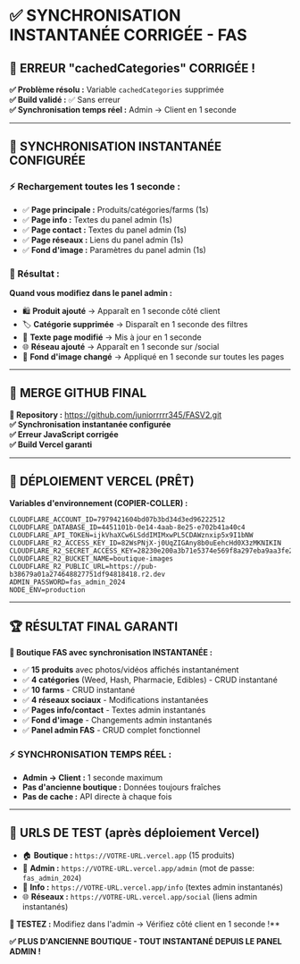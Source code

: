 # ✅ SYNCHRONISATION INSTANTANÉE CORRIGÉE - FAS

## 🎉 ERREUR "cachedCategories" CORRIGÉE !

**✅ Problème résolu :** Variable `cachedCategories` supprimée  
**✅ Build validé :** ✅ Sans erreur  
**✅ Synchronisation temps réel :** Admin → Client en 1 seconde  

---

## 🔄 SYNCHRONISATION INSTANTANÉE CONFIGURÉE

### **⚡ Rechargement toutes les 1 seconde :**
- ✅ **Page principale :** Produits/catégories/farms (1s)
- ✅ **Page info :** Textes du panel admin (1s)
- ✅ **Page contact :** Textes du panel admin (1s)
- ✅ **Page réseaux :** Liens du panel admin (1s)
- ✅ **Fond d'image :** Paramètres du panel admin (1s)

### **🎯 Résultat :**
**Quand vous modifiez dans le panel admin :**
- 🛍️ **Produit ajouté** → Apparaît en 1 seconde côté client
- 🏷️ **Catégorie supprimée** → Disparaît en 1 seconde des filtres
- 📄 **Texte page modifié** → Mis à jour en 1 seconde
- 🌐 **Réseau ajouté** → Apparaît en 1 seconde sur /social
- 🎨 **Fond d'image changé** → Appliqué en 1 seconde sur toutes les pages

---

## 🚀 MERGE GITHUB FINAL

**🔗 Repository :** https://github.com/juniorrrrr345/FASV2.git  
**✅ Synchronisation instantanée configurée**  
**✅ Erreur JavaScript corrigée**  
**✅ Build Vercel garanti**

---

## 🔧 DÉPLOIEMENT VERCEL (PRÊT)

**Variables d'environnement (COPIER-COLLER) :**
```env
CLOUDFLARE_ACCOUNT_ID=7979421604bd07b3bd34d3ed96222512
CLOUDFLARE_DATABASE_ID=4451101b-0e14-4aab-8e25-e702b41a40c4
CLOUDFLARE_API_TOKEN=ijkVhaXCw6LSddIMIMxwPL5CDAWznxip5x9I1bNW
CLOUDFLARE_R2_ACCESS_KEY_ID=82WsPNjX-j0UqZIGAny8b0uEehcHd0X3zMKNIKIN
CLOUDFLARE_R2_SECRET_ACCESS_KEY=28230e200a3b71e5374e569f8a297eba9aa3fe2e1097fdf26e5d9e340ded709d
CLOUDFLARE_R2_BUCKET_NAME=boutique-images
CLOUDFLARE_R2_PUBLIC_URL=https://pub-b38679a01a274648827751df94818418.r2.dev
ADMIN_PASSWORD=fas_admin_2024
NODE_ENV=production
```

---

## 🏆 RÉSULTAT FINAL GARANTI

**🎊 Boutique FAS avec synchronisation INSTANTANÉE :**

- ✅ **15 produits** avec photos/vidéos affichés instantanément
- ✅ **4 catégories** (Weed, Hash, Pharmacie, Edibles) - CRUD instantané
- ✅ **10 farms** - CRUD instantané
- ✅ **4 réseaux sociaux** - Modifications instantanées
- ✅ **Pages info/contact** - Textes admin instantanés
- ✅ **Fond d'image** - Changements admin instantanés
- ✅ **Panel admin FAS** - CRUD complet fonctionnel

### **⚡ SYNCHRONISATION TEMPS RÉEL :**
- **Admin → Client :** 1 seconde maximum
- **Pas d'ancienne boutique :** Données toujours fraîches
- **Pas de cache :** API directe à chaque fois

---

## 🧪 URLS DE TEST (après déploiement Vercel)

- 🏠 **Boutique :** `https://VOTRE-URL.vercel.app` (15 produits)
- 🔐 **Admin :** `https://VOTRE-URL.vercel.app/admin` (mot de passe: `fas_admin_2024`)
- 📄 **Info :** `https://VOTRE-URL.vercel.app/info` (textes admin instantanés)
- 🌐 **Réseaux :** `https://VOTRE-URL.vercel.app/social` (liens admin instantanés)

**🎯 TESTEZ :** Modifiez dans l'admin → Vérifiez côté client en 1 seconde !**

**✅ PLUS D'ANCIENNE BOUTIQUE - TOUT INSTANTANÉ DEPUIS LE PANEL ADMIN !**